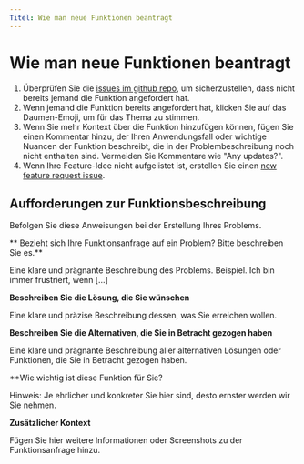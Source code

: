 ```yaml
---
Titel: Wie man neue Funktionen beantragt
---
```



# Wie man neue Funktionen beantragt


1. Überprüfen Sie die [issues im github repo][github-issues], um sicherzustellen, dass nicht bereits jemand die Funktion angefordert hat.
2. Wenn jemand die Funktion bereits angefordert hat, klicken Sie auf das Daumen-Emoji, um für das Thema zu stimmen.
3. Wenn Sie mehr Kontext über die Funktion hinzufügen können, fügen Sie einen Kommentar hinzu, der Ihren Anwendungsfall oder wichtige Nuancen der Funktion beschreibt, die in der Problembeschreibung noch nicht enthalten sind. Vermeiden Sie Kommentare wie "Any updates?".
4. Wenn Ihre Feature-Idee nicht aufgelistet ist, erstellen Sie einen [new feature request issue][feature-request].


## Aufforderungen zur Funktionsbeschreibung


Befolgen Sie diese Anweisungen bei der Erstellung Ihres Problems.


** Bezieht sich Ihre Funktionsanfrage auf ein Problem? Bitte beschreiben Sie es.**


Eine klare und prägnante Beschreibung des Problems. Beispiel. Ich bin immer frustriert, wenn [...]


**Beschreiben Sie die Lösung, die Sie wünschen**


Eine klare und präzise Beschreibung dessen, was Sie erreichen wollen.


**Beschreiben Sie die Alternativen, die Sie in Betracht gezogen haben**


Eine klare und prägnante Beschreibung aller alternativen Lösungen oder Funktionen, die Sie in Betracht gezogen haben.


**Wie wichtig ist diese Funktion für Sie?


Hinweis: Je ehrlicher und konkreter Sie hier sind, desto ernster werden wir Sie nehmen.


**Zusätzlicher Kontext**


Fügen Sie hier weitere Informationen oder Screenshots zu der Funktionsanfrage hinzu.

[github-issues]: ./known-issues.md#how-to-find-a-known-product-limitation
[feature-request]: https://github.com/metabase/metabase/issues/new?assignees=&labels=.Needs+Triage%2C+Type%3ANew+Feature&template=feature_request.md
